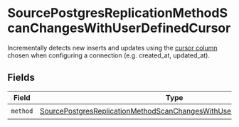 # SourcePostgresReplicationMethodScanChangesWithUserDefinedCursor

Incrementally detects new inserts and updates using the <a href="https://docs.airbyte.com/understanding-airbyte/connections/incremental-append/#user-defined-cursor">cursor column</a> chosen when configuring a connection (e.g. created_at, updated_at).


## Fields

| Field                                                                                                                                                                 | Type                                                                                                                                                                  | Required                                                                                                                                                              | Description                                                                                                                                                           |
| --------------------------------------------------------------------------------------------------------------------------------------------------------------------- | --------------------------------------------------------------------------------------------------------------------------------------------------------------------- | --------------------------------------------------------------------------------------------------------------------------------------------------------------------- | --------------------------------------------------------------------------------------------------------------------------------------------------------------------- |
| `method`                                                                                                                                                              | [SourcePostgresReplicationMethodScanChangesWithUserDefinedCursorMethod](../../models/shared/sourcepostgresreplicationmethodscanchangeswithuserdefinedcursormethod.md) | :heavy_check_mark:                                                                                                                                                    | N/A                                                                                                                                                                   |